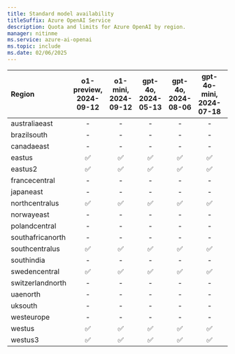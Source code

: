 ```yaml
---
title: Standard model availability
titleSuffix: Azure OpenAI Service
description: Quota and limits for Azure OpenAI by region.
manager: nitinme
ms.service: azure-ai-openai
ms.topic: include
ms.date: 02/06/2025
---
```



| **Region**   | **o1-preview**, **2024-09-12**   | **o1-mini**, **2024-09-12**   | **gpt-4o**, **2024-05-13**   | **gpt-4o**, **2024-08-06**   | **gpt-4o-mini**, **2024-07-18**   | **gpt-4**, **0613**   | **gpt-4**, **1106-Preview**   | **gpt-4**, **0125-Preview**   | **gpt-4**, **vision-preview**   | **gpt-4**, **turbo-2024-04-09**   | **gpt-4-32k**, **0613**   | **gpt-35-turbo**, **0301**   | **gpt-35-turbo**, **0613**   | **gpt-35-turbo**, **1106**   | **gpt-35-turbo**, **0125**   | **gpt-35-turbo-16k**, **0613**   | **gpt-35-turbo-instruct**, **0914**   | **text-embedding-3-small**, **1**   | **text-embedding-3-large**, **1**   | **text-embedding-ada-002**, **1**   | **text-embedding-ada-002**, **2**   | **dall-e-3**, **3.0**   | **tts**, **001**   | **tts-hd**, **001**   | **whisper**, **001**   |
|:-----------------|:------------------------------:|:---------------------------:|:--------------------------:|:--------------------------:|:-------------------------------:|:-------------------:|:---------------------------:|:---------------------------:|:-----------------------------:|:-------------------------------:|:-----------------------:|:--------------------------:|:--------------------------:|:--------------------------:|:--------------------------:|:------------------------------:|:-----------------------------------:|:---------------------------------:|:---------------------------------:|:---------------------------------:|:---------------------------------:|:---------------------:|:----------------:|:-------------------:|:--------------------:|
| australiaeast    | -                          | -                       | -                      | -                      | -                           | ✅                | ✅                        | -                       | ✅                          | -                           | ✅                    | -                      | ✅                       | ✅                       | ✅                       | ✅                           | -                               | ✅                              | ✅                              | -                             | ✅                              | ✅                  | -            | -               | -                |
| brazilsouth      | -                          | -                       | -                      | -                      | -                           | -               | -                       | -                       | -                         | -                           | -                   | -                      | -                      | -                      | -                      | -                          | -                               | -                             | -                             | -                             | ✅                              | -                 | -            | -               | -                |
| canadaeast       | -                          | -                       | -                      | -                      | -                           | ✅                | ✅                        | -                       | -                         | -                           | ✅                    | -                      | ✅                       | ✅                       | ✅                       | ✅                           | -                               | ✅                              | ✅                              | -                             | ✅                              | -                 | -            | -               | -                |
| eastus           | ✅                           | ✅                        | ✅                       | ✅                       | ✅                            | ✅                | -                       | ✅                        | -                         | ✅                            | -                   | ✅                       | ✅                       | -                      | ✅                       | ✅                           | ✅                                | ✅                              | ✅                              | ✅                              | ✅                              | ✅                  | -            | -               | -                |
| eastus2          | ✅                           | ✅                        | ✅                       | ✅                       | ✅                            | ✅                | ✅                        | -                       | -                         | ✅                            | -                   | -                      | ✅                       | -                      | ✅                       | ✅                           | -                               | ✅                              | ✅                              | -                             | ✅                              | -                 | -            | -               | ✅                 |
| francecentral    | -                          | -                       | -                      | -                      | -                           | ✅                | ✅                        | -                       | -                         | -                           | ✅                    | ✅                       | ✅                       | ✅                       | ✅                       | ✅                           | -                               | -                             | ✅                              | -                             | ✅                              | -                 | -            | -               | -                |
| japaneast        | -                          | -                       | -                      | -                      | -                           | -               | -                       | -                       | ✅                          | -                           | -                   | -                      | ✅                       | -                      | ✅                       | ✅                           | -                               | ✅                              | ✅                              | -                             | ✅                              | -                 | -            | -               | -                |
| northcentralus   | ✅                           | ✅                        | ✅                       | ✅                       | ✅                            | ✅                | -                       | ✅                        | -                         | ✅                            | -                   | -                      | ✅                       | -                      | ✅                       | ✅                           | -                               | -                             | -                             | -                             | ✅                              | -                 | ✅             | ✅                | ✅                 |
| norwayeast       | -                          | -                       | -                      | -                      | -                           | -               | ✅                        | -                       | -                         | -                           | -                   | -                      | -                      | -                      | -                      | -                          | -                               | -                             | ✅                              | -                             | ✅                              | -                 | -            | -               | ✅                 |
| polandcentral    | -                          | -                       | -                      | -                      | -                           | -               | -                       | -                       | -                         | -                           | -                   | -                      | -                      | -                      | -                      | -                          | -                               | -                             | ✅                              | -                             | -                             | -                 | -            | -               | -                |
| southafricanorth | -                          | -                       | -                      | -                      | -                           | -               | -                       | -                       | -                         | -                           | -                   | -                      | -                      | -                      | -                      | -                          | -                               | -                             | -                             | -                             | ✅                              | -                 | -            | -               | -                |
| southcentralus   | ✅                           | ✅                        | ✅                       | ✅                       | ✅                            | -               | -                       | ✅                        | -                         | ✅                            | -                   | ✅                       | -                      | -                      | ✅                       | -                          | -                               | -                             | -                             | ✅                              | ✅                              | -                 | -            | -               | -                |
| southindia       | -                          | -                       | -                      | -                      | -                           | -               | ✅                        | -                       | -                         | -                           | -                   | -                      | -                      | ✅                       | ✅                       | -                          | -                               | -                             | ✅                              | -                             | ✅                              | -                 | -            | -               | ✅                 |
| swedencentral    | ✅                           | ✅                        | ✅                       | ✅                       | ✅                            | ✅                | ✅                        | -                       | ✅                          | ✅                            | ✅                    | -                      | ✅                       | ✅                       | ✅                       | ✅                           | ✅                                | -                             | ✅                              | -                             | ✅                              | ✅                  | ✅             | ✅                | ✅                 |
| switzerlandnorth | -                          | -                       | -                      | -                      | -                           | ✅                | -                       | -                       | ✅                          | -                           | ✅                    | -                      | ✅                       | -                      | ✅                       | ✅                           | -                               | ✅                              | ✅                              | -                             | ✅                              | -                 | -            | -               | ✅                 |
| uaenorth         | -                          | -                       | -                      | -                      | -                           | -               | -                       | -                       | -                         | -                           | -                   | -                      | -                      | -                      | -                      | -                          | -                               | -                             | ✅                              | -                             | ✅                              | -                 | -            | -               | ✅                 |
| uksouth          | -                          | -                       | -                      | -                      | -                           | -               | ✅                        | ✅                        | -                         | -                           | -                   | ✅                       | ✅                       | ✅                       | ✅                       | ✅                           | -                               | -                             | ✅                              | -                             | ✅                              | -                 | -            | -               | -                |
| westeurope       | -                          | -                       | -                      | -                      | -                           | -               | -                       | -                       | -                         | -                           | -                   | ✅                       | -                      | -                      | -                      | -                          | -                               | -                             | -                             | -                             | ✅                              | -                 | -            | -               | ✅                 |
| westus           | ✅                           | ✅                        | ✅                       | ✅                       | ✅                            | -               | ✅                        | -                       | ✅                          | ✅                            | -                   | -                      | -                      | ✅                       | ✅                       | -                          | -                               | ✅                              | -                             | -                             | ✅                              | -                 | -            | -               | -                |
| westus3          | ✅                           | ✅                        | ✅                       | ✅                       | ✅                            | -               | ✅                        | -                       | -                         | ✅                            | -                   | -                      | -                      | -                      | ✅                       | -                          | -                               | -                             | ✅                              | -                             | ✅                              | -                 | -            | -               | -                |